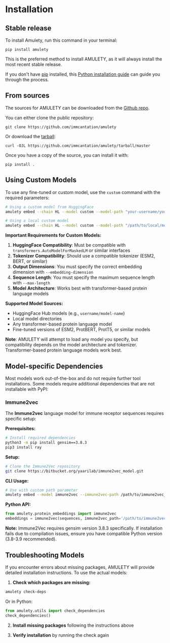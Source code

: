 # Installation

## Stable release

To install Amulety, run this command in your terminal:

```console
pip install amulety
```

This is the preferred method to install AMULETY, as it will always install the most recent stable release.

If you don't have [pip](https://pip.pypa.io) installed, this [Python installation guide](http://docs.python-guide.org/en/latest/starting/installation/) can guide you through the process.

## From sources

The sources for AMULETY can be downloaded from the [Github repo](https://github.com/immcantation/amulety).

You can either clone the public repository:

```console
git clone https://github.com/immcantation/amulety
```

Or download the [tarball](https://github.com/immcantation/amulety/tarball/master):

```console
curl -OJL https://github.com/immcantation/amulety/tarball/master
```

Once you have a copy of the source, you can install it with:

```console
pip install .
```

## Using Custom Models

To use any fine-tuned or custom model, use the `custom` command with the required parameters:

```bash
# Using a custom model from HuggingFace
amulety embed --chain HL --model custom --model-path "your-username/your-custom-model" --embedding-dimension 1280 --max-length 512 --output-file-path embeddings.pt input.tsv

# Using a local custom model
amulety embed --chain HL --model custom --model-path "/path/to/local/model" --embedding-dimension 768 --max-length 256 --output-file-path embeddings.pt input.tsv
```

**Important Requirements for Custom Models:**

1. **HuggingFace Compatibility**: Must be compatible with `transformers.AutoModelForMaskedLM` or similar interfaces
2. **Tokenizer Compatibility**: Should use a compatible tokenizer (ESM2, BERT, or similar)
3. **Output Dimensions**: You must specify the correct embedding dimension with `--embedding-dimension`
4. **Sequence Length**: You must specify the maximum sequence length with `--max-length`
5. **Model Architecture**: Works best with transformer-based protein language models

**Supported Model Sources:**

- HuggingFace Hub models (e.g., `username/model-name`)
- Local model directories
- Any transformer-based protein language model
- Fine-tuned versions of ESM2, ProtBERT, ProtT5, or similar models

**Note**: AMULETY will attempt to load any model you specify, but compatibility depends on the model architecture and tokenizer. Transformer-based protein language models work best.

## Model-specific Dependencies

Most models work out-of-the-box and do not require further tool installations. Some models require additional dependencies that are not installable with PyPI:

### Immune2vec

The **Immune2vec** language model for immune receptor sequences requires specific setup:

**Prerequisites:**

```bash
# Install required dependencies
python3 -m pip install gensim==3.8.3
pip3 install ray
```

**Setup:**

```bash
# Clone the Immune2Vec repository
git clone https://bitbucket.org/yaarilab/immune2vec_model.git
```

**CLI Usage:**

```bash
# Use with custom path parameter
amulety embed --model immune2vec --immune2vec-path /path/to/immune2vec_model --input-airr data.tsv --chain H --output-file-path output.pt
```

**Python API:**

```python
from amulety.protein_embeddings import immune2vec
embeddings = immune2vec(sequences, immune2vec_path='/path/to/immune2vec_model')
```

**Note:** Immune2Vec requires gensim version 3.8.3 specifically. If installation fails due to compilation issues, ensure you have compatible Python version (3.8-3.9 recommended).

## Troubleshooting Models

If you encounter errors about missing packages, AMULETY will provide detailed installation instructions. To use the actual models:

1. **Check which packages are missing:**

```bash
amulety check-deps
```

Or in Python:

```python
from amulety.utils import check_dependencies
check_dependencies()
```

2. **Install missing packages** following the instructions above

3. **Verify installation** by running the check again

